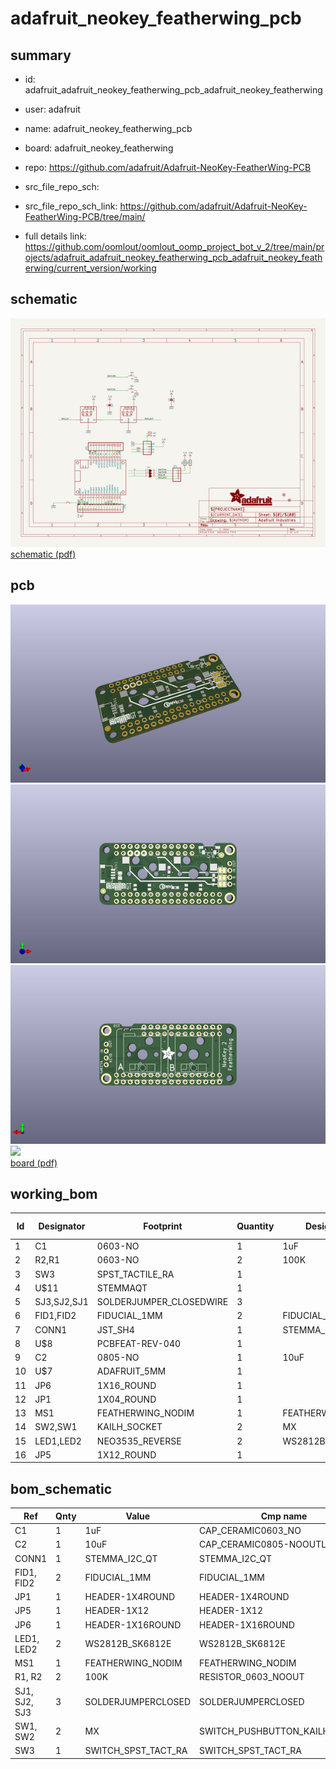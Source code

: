 # adafruit_neokey_featherwing_pcb
 
## summary 
* id: adafruit_adafruit_neokey_featherwing_pcb_adafruit_neokey_featherwing
* user: adafruit
* name: adafruit_neokey_featherwing_pcb
* board: adafruit_neokey_featherwing
* repo: https://github.com/adafruit/Adafruit-NeoKey-FeatherWing-PCB



* src_file_repo_sch: 
* src_file_repo_sch_link: https://github.com/adafruit/Adafruit-NeoKey-FeatherWing-PCB/tree/main/
* full details link: https://github.com/oomlout/oomlout_oomp_project_bot_v_2/tree/main/projects/adafruit_adafruit_neokey_featherwing_pcb_adafruit_neokey_featherwing/current_version/working  

## schematic  
![](working_schematic_600.png)  
[schematic (pdf)](working_schematic.pdf) 






















## pcb  
![](working_3d_600.png) 
![](working_3d_front_600.png)  
![](working_3d_back_600.png)  
![](working_600.png)  
[board (pdf)](working.pdf)  

## working_bom
| Id | Designator | Footprint | Quantity | Designation | Supplier and ref |  | None | 
| --- | --- | --- | --- | --- | --- | --- | --- | 
| 1 | C1 | 0603-NO | 1 | 1uF |  |  | [''] | 
| 2 | R2,R1 | 0603-NO | 2 | 100K |  |  | [''] | 
| 3 | SW3 | SPST_TACTILE_RA | 1 |  |  |  | [''] | 
| 4 | U$11 | STEMMAQT | 1 |  |  |  | [''] | 
| 5 | SJ3,SJ2,SJ1 | SOLDERJUMPER_CLOSEDWIRE | 3 |  |  |  | [''] | 
| 6 | FID1,FID2 | FIDUCIAL_1MM | 2 | FIDUCIAL_1MM |  |  | [''] | 
| 7 | CONN1 | JST_SH4 | 1 | STEMMA_I2C_QT |  |  | [''] | 
| 8 | U$8 | PCBFEAT-REV-040 | 1 |  |  |  | [''] | 
| 9 | C2 | 0805-NO | 1 | 10uF |  |  | [''] | 
| 10 | U$7 | ADAFRUIT_5MM | 1 |  |  |  | [''] | 
| 11 | JP6 | 1X16_ROUND | 1 |  |  |  | [''] | 
| 12 | JP1 | 1X04_ROUND | 1 |  |  |  | [''] | 
| 13 | MS1 | FEATHERWING_NODIM | 1 | FEATHERWING_NODIM |  |  | [''] | 
| 14 | SW2,SW1 | KAILH_SOCKET | 2 | MX |  |  | [''] | 
| 15 | LED1,LED2 | NEO3535_REVERSE | 2 | WS2812B_SK6812E |  |  | [''] | 
| 16 | JP5 | 1X12_ROUND | 1 |  |  |  | [''] | 


## bom_schematic
| Ref | Qnty | Value | Cmp name | Footprint | Description | Vendor | DNP | 
| --- | --- | --- | --- | --- | --- | --- | --- | 
| C1 | 1 | 1uF | CAP_CERAMIC0603_NO | working:0603-NO |  |  |  | 
| C2 | 1 | 10uF | CAP_CERAMIC0805-NOOUTLINE | working:0805-NO |  |  |  | 
| CONN1 | 1 | STEMMA_I2C_QT | STEMMA_I2C_QT | working:JST_SH4 |  |  |  | 
| FID1, FID2 | 2 | FIDUCIAL_1MM | FIDUCIAL_1MM | working:FIDUCIAL_1MM |  |  |  | 
| JP1 | 1 | HEADER-1X4ROUND | HEADER-1X4ROUND | working:1X04_ROUND |  |  |  | 
| JP5 | 1 | HEADER-1X12 | HEADER-1X12 | working:1X12_ROUND |  |  |  | 
| JP6 | 1 | HEADER-1X16ROUND | HEADER-1X16ROUND | working:1X16_ROUND |  |  |  | 
| LED1, LED2 | 2 | WS2812B_SK6812E | WS2812B_SK6812E | working:NEO3535_REVERSE |  |  |  | 
| MS1 | 1 | FEATHERWING_NODIM | FEATHERWING_NODIM | working:FEATHERWING_NODIM |  |  |  | 
| R1, R2 | 2 | 100K | RESISTOR_0603_NOOUT | working:0603-NO |  |  |  | 
| SJ1, SJ2, SJ3 | 3 | SOLDERJUMPERCLOSED | SOLDERJUMPERCLOSED | working:SOLDERJUMPER_CLOSEDWIRE |  |  |  | 
| SW1, SW2 | 2 | MX | SWITCH_PUSHBUTTON_KAILH_SOCKET | working:KAILH_SOCKET |  |  |  | 
| SW3 | 1 | SWITCH_SPST_TACT_RA | SWITCH_SPST_TACT_RA | working:SPST_TACTILE_RA |  |  |  | 



